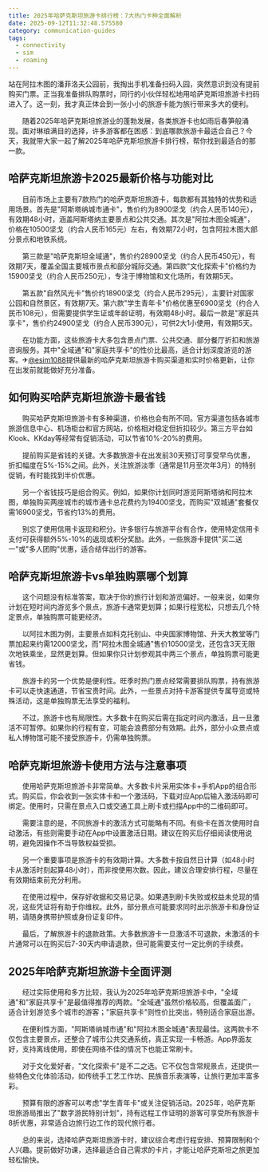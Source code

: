 ```yaml
---
title: 2025年哈萨克斯坦旅游卡排行榜：7大热门卡种全面解析
date: 2025-09-12T11:32:48.575580
category: communication-guides
tags:
  - connectivity
  - sim
  - roaming
---
```


站在阿拉木图的潘菲洛夫公园前，我掏出手机准备扫码入园，突然意识到没有提前购买门票。正当我准备排队购票时，同行的小伙伴轻松地用哈萨克斯坦旅游卡扫码进入了。这一刻，我才真正体会到一张小小的旅游卡能为旅行带来多大的便利。

　　随着2025年哈萨克斯坦旅游业的蓬勃发展，各类旅游卡也如雨后春笋般涌现。面对琳琅满目的选择，许多游客都在困惑：到底哪款旅游卡最适合自己？今天，我就带大家一起了解2025年哈萨克斯坦旅游卡排行榜，帮你找到最适合的那一款。

## 哈萨克斯坦旅游卡2025最新价格与功能对比

　　目前市场上主要有7款热门的哈萨克斯坦旅游卡，每款都有其独特的优势和适用场景。首先是"阿斯塔纳城市通卡"，售价约为8900坚戈（约合人民币140元），有效期48小时，涵盖阿斯塔纳主要景点和公共交通。其次是"阿拉木图全城通"，价格在10500坚戈（约合人民币165元）左右，有效期72小时，包含阿拉木图大部分景点和地铁系统。

　　第三款是"哈萨克斯坦全域通"，售价约28900坚戈（约合人民币450元），有效期7天，覆盖全国主要城市景点和部分城际交通。第四款"文化探索卡"价格约为15900坚戈（约合人民币250元），专注于博物馆和文化场所，有效期5天。

　　第五款"自然风光卡"售价约18900坚戈（约合人民币295元），主要针对国家公园和自然景区，有效期7天。第六款"学生青年卡"价格优惠至6900坚戈（约合人民币108元），但需要提供学生证或年龄证明，有效期48小时。最后一款是"家庭共享卡"，售价约24900坚戈（约合人民币390元），可供2大1小使用，有效期5天。

　　在功能方面，这些旅游卡大多包含景点门票、公共交通、部分餐厅折扣和旅游咨询服务。其中"全域通"和"家庭共享卡"的性价比最高，适合计划深度游览的游客。✈[@esim1088](https://t.me/s/esim1088)提供最新的哈萨克斯坦旅游卡购买渠道和实时价格更新，让你在出发前就能做好充分准备。

## 如何购买哈萨克斯坦旅游卡最省钱

　　购买哈萨克斯坦旅游卡有多种渠道，价格也会有所不同。官方渠道包括各城市旅游信息中心、机场柜台和官方网站，价格相对稳定但折扣较少。第三方平台如Klook、KKday等经常有促销活动，可以节省10%-20%的费用。

　　提前购买是省钱的关键。大多数旅游卡在出发前30天预订可享受早鸟优惠，折扣幅度在5%-15%之间。此外，关注旅游淡季（通常是11月至次年3月）的特别促销，有时能找到半价优惠。

　　另一个省钱技巧是组合购买。例如，如果你计划同时游览阿斯塔纳和阿拉木图，单独购买两座城市的城市通卡总花费约为19400坚戈，而购买"双城通"套餐仅需16900坚戈，节省约13%的费用。

　　别忘了使用信用卡返现和积分。许多银行与旅游平台有合作，使用特定信用卡支付可获得额外5%-10%的返现或积分奖励。此外，一些旅游卡提供"买二送一"或"多人团购"优惠，适合结伴出行的游客。

## 哈萨克斯坦旅游卡vs单独购票哪个划算

　　这个问题没有标准答案，取决于你的旅行计划和游览偏好。一般来说，如果你计划在短时间内游览多个景点，旅游卡通常更划算；如果行程宽松，只想去几个特定景点，单独购票可能更经济。

　　以阿拉木图为例，主要景点如科克托别山、中央国家博物馆、升天大教堂等门票加起来约需12000坚戈，而"阿拉木图全城通"售价10500坚戈，还包含3天无限次地铁乘坐，显然更划算。但如果你只计划参观其中两三个景点，单独购票可能更省钱。

　　旅游卡的另一个优势是便利性。旺季时热门景点经常需要排队购票，持有旅游卡可以走快速通道，节省宝贵时间。此外，一些景点对持卡游客提供专属导览或特殊活动，这是单独购票无法享受的福利。

　　不过，旅游卡也有局限性。大多数卡在购买后需在指定时间内激活，且一旦激活不可暂停。如果你的行程有变，可能会浪费部分有效期。此外，部分小众景点或私人博物馆可能不接受旅游卡，仍需单独购票。

## 哈萨克斯坦旅游卡使用方法与注意事项

　　使用哈萨克斯坦旅游卡非常简单。大多数卡片采用实体卡+手机App的组合形式。购买后，你会收到一张实体卡和一个激活码，下载对应App后输入激活码即可绑定。使用时，只需在景点入口或交通工具上刷卡或扫描App中的二维码即可。

　　需要注意的是，不同旅游卡的激活方式可能略有不同。有些卡在首次使用时自动激活，有些则需要手动在App中设置激活日期。建议在购买后仔细阅读使用说明，避免因操作不当导致权益受损。

　　另一个重要事项是旅游卡的有效期计算。大多数卡按自然日计算（如48小时卡从激活时刻起算48小时），而非按使用次数。因此，建议合理安排行程，尽量在有效期结束前充分利用。

　　在使用过程中，保存好收据和交易记录。如果遇到刷卡失败或权益未兑现的情况，这些凭证将有助于你维权。此外，部分景点可能要求同时出示旅游卡和身份证明，请随身携带护照或身份证复印件。

　　最后，了解旅游卡的退款政策。大多数旅游卡一旦激活不可退款，未激活的卡片通常可以在购买后7-30天内申请退款，但可能需要支付一定比例的手续费。

## 2025年哈萨克斯坦旅游卡全面评测

　　经过实际使用和多方比较，我认为2025年哈萨克斯坦旅游卡中，"全域通"和"家庭共享卡"是最值得推荐的两款。"全域通"虽然价格较高，但覆盖面广，适合计划游览多个城市的游客；"家庭共享卡"则性价比突出，特别适合家庭出游。

　　在便利性方面，"阿斯塔纳城市通"和"阿拉木图全城通"表现最佳。这两款卡不仅包含主要景点，还整合了城市公共交通系统，真正实现一卡畅游。App界面友好，支持离线使用，即使在网络不佳的情况下也能正常刷卡。

　　对于文化爱好者，"文化探索卡"是不二之选。它不仅包含常规景点，还提供一些特色文化体验活动，如传统手工艺工作坊、民族音乐表演等，让旅行更加丰富多彩。

　　预算有限的游客可以考虑"学生青年卡"或关注促销活动。2025年，哈萨克斯坦旅游局推出了"数字游民特别计划"，持有远程工作证明的游客可享受所有旅游卡8折优惠，非常适合边旅行边工作的现代旅行者。

　　总的来说，选择哈萨克斯坦旅游卡时，建议综合考虑行程安排、预算限制和个人兴趣。提前做好功课，选择最适合自己需求的卡片，才能让哈萨克斯坦之旅更加轻松愉快。